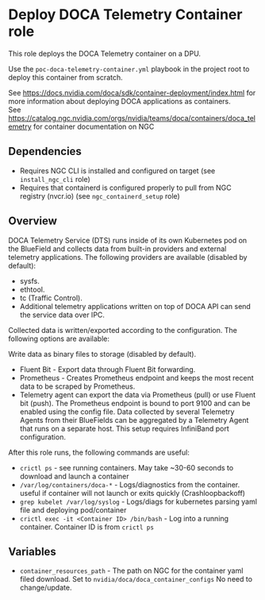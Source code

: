 # Deploy DOCA Telemetry Container role

This role deploys the DOCA Telemetry container on a DPU. 

Use the `poc-doca-telemetry-container.yml` playbook in the project root to deploy this container from scratch.  

See https://docs.nvidia.com/doca/sdk/container-deployment/index.html for more information about deploying DOCA applications as containers.  
See https://catalog.ngc.nvidia.com/orgs/nvidia/teams/doca/containers/doca_telemetry for container documentation on NGC

## Dependencies 
* Requires NGC CLI is installed and configured on target (see `install_ngc_cli` role)
* Requires that containerd is configured properly to pull from NGC registry (nvcr.io) (see `ngc_containerd_setup` role)

## Overview

DOCA Telemetry Service (DTS) runs inside of its own Kubernetes pod on the BlueField and collects data from built-in providers and external telemetry applications. The following providers are available (disabled by default):

* sysfs.
* ethtool.
* tc (Traffic Control).
* Additional telemetry applications written on top of DOCA API can send the service data over IPC.

Collected data is written/exported according to the configuration. The following options are available:

Write data as binary files to storage (disabled by default).
* Fluent Bit - Export data through Fluent Bit forwarding.
* Prometheus - Creates Prometheus endpoint and keeps the most recent data to be scraped by Prometheus.
* Telemetry agent can export the data via Prometheus (pull) or use Fluent bit (push). The Prometheus endpoint is bound to port 9100 and can be enabled using the config file. Data collected by several Telemetry Agents from their BlueFields can be aggregated by a Telemetry Agent that runs on a separate host. This setup requires InfiniBand port configuration.

After this role runs, the following commands are useful:
* `crictl ps` - see running containers. May take ~30-60 seconds to download and launch a container
* `/var/log/containers/doca-*` - Logs/diagnostics from the container. useful if container will not launch or exits quickly (Crashloopbackoff)
* `grep kubelet /var/log/syslog` - Logs/diags for kubernetes parsing yaml file and deploying pod/container
* `crictl exec -it <Container ID> /bin/bash` - Log into a running container. Container ID is from `crictl ps`

## Variables
* `container_resources_path` - The path on NGC for the container yaml filed download. Set to `nvidia/doca/doca_container_configs` No need to change/update.

